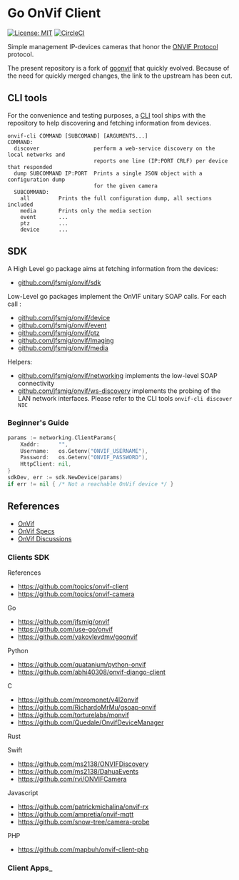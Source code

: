 # Go OnVif Client

[![License: MIT](https://img.shields.io/badge/License-MIT-yellow.svg)](https://opensource.org/licenses/MIT)
[![CircleCI](https://dl.circleci.com/status-badge/img/gh/jfsmig/onvif/tree/master.svg?style=svg)](https://dl.circleci.com/status-badge/redirect/gh/jfsmig/onvif/tree/master)

Simple management IP-devices cameras that honor the [ONVIF Protocol](https://www.onvif.org/) protocol.

The present repository is a fork of [goonvif](https://github.com/use-go/goonvif) that quickly evolved. 
Because of the need for quickly merged changes, the link to the upstream has been cut.

## CLI tools

For the convenience and testing purposes, a [CLI](https://en.wikipedia.org/wiki/Command-line_interface) tool ships
with the repository to help discovering and fetching information from devices.

```console
onvif-cli COMMAND [SUBCOMAND] [ARGUMENTS...]
COMMAND:
  discover                 perform a web-service discovery on the local networks and
                           reports one line (IP:PORT CRLF) per device that responded
  dump SUBCOMMAND IP:PORT  Prints a single JSON object with a configuration dump
                           for the given camera
  SUBCOMMAND: 
    all         Prints the full configuration dump, all sections included
    media       Prints only the media section
    event       ...
    ptz         ...
    device      ...
```

## SDK

A High Level go package aims at fetching information from the devices:
- [github.com/jfsmig/onvif/sdk](https://pkg.go.dev/github.com/jfsmig/onvif/sdk)

Low-Level go packages implement the OnVIF unitary SOAP calls. For each call :
- [github.com/jfsmig/onvif/device](https://pkg.go.dev/github.com/jfsmig/onvif/device)
- [github.com/jfsmig/onvif/event](https://pkg.go.dev/github.com/jfsmig/onvif/event)
- [github.com/jfsmig/onvif/ptz](https://pkg.go.dev/github.com/jfsmig/onvif/ptz)
- [github.com/jfsmig/onvif/Imaging](https://pkg.go.dev/github.com/jfsmig/onvif/Imaging)
- [github.com/jfsmig/onvif/media](https://pkg.go.dev/github.com/jfsmig/onvif/media)

Helpers:
- [github.com/jfsmig/onvif/networking](https://pkg.go.dev/github.com/jfsmig/onvif/networking)
  implements the low-level SOAP connectivity
- [github.com/jfsmig/onvif/ws-discovery](https://pkg.go.dev/github.com/jfsmig/onvif/ws-discovery)
  implements the probing of the LAN network interfaces. Please refer to the CLI tools `onvif-cli discover NIC`

### Beginner's Guide

```go
params := networking.ClientParams{
    Xaddr:      "",
    Username:   os.Getenv("ONVIF_USERNAME"),
    Password:   os.Getenv("ONVIF_PASSWORD"),
    HttpClient: nil,
}
sdkDev, err := sdk.NewDevice(params)
if err != nil { /* Not a reachable OnVif device */ }
```

## References

* [OnVif](https://onvif.org)
* [OnVif Specs](https://github.com/onvif/specs)
* [OnVif Discussions](https://github.com/onvif/specs/discussions)

### Clients SDK

References
  * https://github.com/topics/onvif-client
  * https://github.com/topics/onvif-camera

Go
  * https://github.com/jfsmig/onvif
  * https://github.com/use-go/onvif
  * https://github.com/yakovlevdmv/goonvif

Python
  * https://github.com/quatanium/python-onvif
  * https://github.com/abhi40308/onvif-django-client

C
  * https://github.com/mpromonet/v4l2onvif
  * https://github.com/RichardoMrMu/gsoap-onvif
  * https://github.com/torturelabs/monvif
  * https://github.com/Quedale/OnvifDeviceManager

Rust

Swift
  * https://github.com/ms2138/ONVIFDiscovery
  * https://github.com/ms2138/DahuaEvents
  * https://github.com/rvi/ONVIFCamera

Javascript
  * https://github.com/patrickmichalina/onvif-rx
  * https://github.com/ampretia/onvif-mqtt
  * https://github.com/snow-tree/camera-probe

PHP
  * https://github.com/mapbuh/onvif-client-php

### Client Apps_
